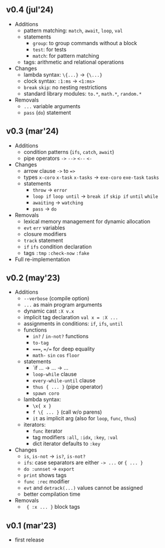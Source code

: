 v0.4 (jul'24)
-------------

- Additions
    - pattern matching: `match`, `await`, `loop`, `val`
    - statements
        - `group`: to group commands without a block
        - `test`: for tests
        - `match`: for pattern matching
    - tags: arithmetic and relational operations
- Changes
    - lambda syntax: `\{...}` -> `{\...}`
    - clock syntax: `:1:ms` -> `<1:ms>`
    - `break` `skip`: no nesting restrictions
    - standard library modules: `to.*`, `math.*`, `random.*`
- Removals
    - `...` variable arguments
    - `pass` (`do`) statement

v0.3 (mar'24)
-------------

- Additions
    - condition patterns (`ifs`, `catch`, `await`)
    - pipe operators `->` `-->` `<--` `<-`
- Changes
    - arrow clause `->` to `=>`
    - types `x-coro` `x-task` `x-tasks` -> `exe-coro` `exe-task` `tasks`
    - statements
        - `throw` -> `error`
        - `loop if` `loop until` -> `break if` `skip if` `until` `while`
        - `awaiting` -> `watching`
        - `pass` -> `do`
- Removals
    - lexical memory management for dynamic allocation
    - `evt` `err` variables
    - closure modifiers
    - `track` statement
    - `if` `ifs` condition declaration
    - tags `:tmp` `:check-now` `:fake`
- Full re-implementation

v0.2 (may'23)
-------------

- Additions
    - `--verbose` (compile option)
    - `...` as main program arguments
    - dynamic cast `:X v.x`
    - implicit tag declaration `val x = :X ...`
    - assignments in conditions: `if`, `ifs`, `until`
    - functions
        - `in?` / `in-not?` functions
        - `to-tag`
        - `===`, `=/=` for deep equality
        - `math-` `sin` `cos` `floor`
    - statements
        - `if ... -> ... -> ...
        - `loop-while` clause
        - `every-while-until` clause
        - `thus { ... }` (pipe operator)
        - `spawn coro`
    - lambda syntax:
        - `\x{ x }`
        - `f \{ ... }` (call w/o parens)
        - `it` as implicit arg (also for `loop`, `func`, `thus`)
    - iterators:
        - `func` iterator
        - tag modifiers `:all`, `:idx`, `:key`, `:val`
        - dict iterator defaults to `:key`
- Changes
    - `is`, `is-not` -> `is?`, `is-not?`
    - `ifs`: case separators are either `-> ...` or `{ ... }`
    - `do :unnset` -> `export`
    - `print` shows tags
    - `func :rec` modifier
    - `evt` and `detrack(...)` values cannot be assigned
    - better compilation time
- Removals
    - ` { :x ... }` block tags

v0.1 (mar'23)
-------------

- first release
